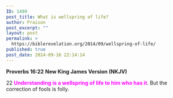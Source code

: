 ```yaml
---
ID: 1499
post_title: What is wellspring of life?
author: Praison
post_excerpt: ""
layout: post
permalink: >
  https://biblerevelation.org/2014/09/wellspring-of-life/
published: true
post_date: 2014-09-16 22:14:14
---
```

<strong>Proverbs 16:22</strong>
<strong> New King James Version (NKJV)</strong>

22 <span style="color: #ff00ff;"><strong>Understanding is a wellspring of life to him who has it</strong></span>.
But the correction of fools is folly.